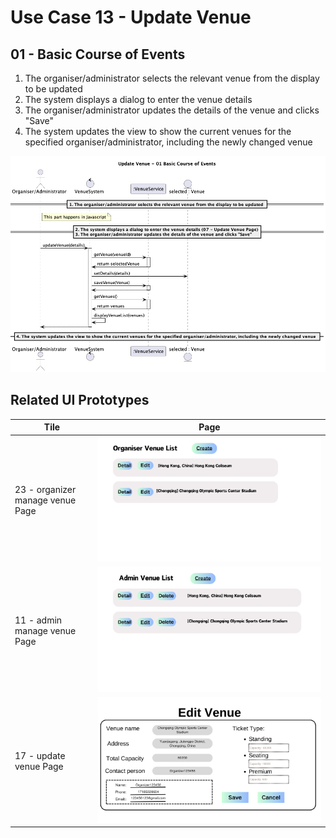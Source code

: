 # Use Case 13 - Update Venue

## 01 - Basic Course of Events 
1. The organiser/administrator selects the relevant venue from the display to be updated
2. The system displays a dialog to enter the venue details 
3. The organiser/administrator updates the details of the venue and clicks "Save" 
4. The system updates the view to show the current venues for the specified organiser/administrator, including the newly changed venue

![Use Case Name - Basic Course of Events](/02-analysis/usecases/images/13-update-venue.png)

## Related UI Prototypes
| Tile                             | Page                                                                              |
|----------------------------------|-----------------------------------------------------------------------------------|
| 23 - organizer manage venue Page | ![Organizer Manage Venue Page](/01-requirements/ui/23-organizer-manage-venue.png) |
| 11 - admin manage venue Page     | ![Admin Manage Venue Page](/01-requirements/ui/11-admin-manage-venue.png)         |
| 17 - update venue Page           | ![Update Venue Page](/01-requirements/ui/18-edit-venue.png)                       |
